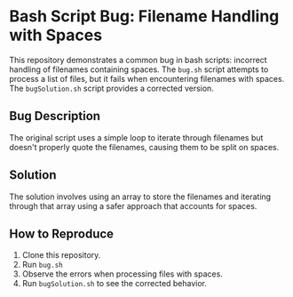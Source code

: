 # Bash Script Bug: Filename Handling with Spaces

This repository demonstrates a common bug in bash scripts: incorrect handling of filenames containing spaces. The `bug.sh` script attempts to process a list of files, but it fails when encountering filenames with spaces. The `bugSolution.sh` script provides a corrected version.

## Bug Description
The original script uses a simple loop to iterate through filenames but doesn't properly quote the filenames, causing them to be split on spaces.

## Solution
The solution involves using an array to store the filenames and iterating through that array using a safer approach that accounts for spaces.

## How to Reproduce
1. Clone this repository.
2. Run `bug.sh`
3. Observe the errors when processing files with spaces.
4. Run `bugSolution.sh` to see the corrected behavior.